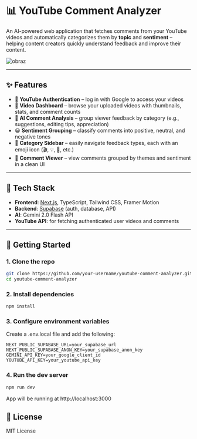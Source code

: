# 📊 YouTube Comment Analyzer

An AI-powered web application that fetches comments from your YouTube videos and automatically categorizes them by **topic** and **sentiment** – helping content creators quickly understand feedback and improve their content.

![obraz](https://github.com/user-attachments/assets/a4d5fd76-bce7-45fb-a98c-64f1cf8299bd)
 <!-- Replace with actual image if available -->

---

## ✨ Features

- 🔐 **YouTube Authentication** – log in with Google to access your videos  
- 🎥 **Video Dashboard** – browse your uploaded videos with thumbnails, stats, and comment counts  
- 🧠 **AI Comment Analysis** – group viewer feedback by category (e.g., suggestions, editing tips, appreciation)  
- 😀 **Sentiment Grouping** – classify comments into positive, neutral, and negative tones  
- 📁 **Category Sidebar** – easily navigate feedback types, each with an emoji icon (🎬, 💡, 👏, etc.)  
- 💬 **Comment Viewer** – view comments grouped by themes and sentiment in a clean UI  

---


## 🔧 Tech Stack

- **Frontend**: [Next.js](https://nextjs.org/), TypeScript, Tailwind CSS, Framer Motion  
- **Backend**: [Supabase](https://supabase.com/) (auth, database, API)  
- **AI**: Gemini 2.0 Flash API
- **YouTube API**: for fetching authenticated user videos and comments  

---

## 🚀 Getting Started

### 1. Clone the repo

```bash
git clone https://github.com/your-username/youtube-comment-analyzer.git
cd youtube-comment-analyzer
```
### 2. Install dependencies
```bash
npm install
```

### 3. Configure environment variables

Create a .env.local file and add the following:
```env
NEXT_PUBLIC_SUPABASE_URL=your_supabase_url
NEXT_PUBLIC_SUPABASE_ANON_KEY=your_supabase_anon_key
GEMINI_API_KEY=your_google_client_id
YOUTUBE_API_KEY=your_youtube_api_key
```
### 4. Run the dev server

```bash
npm run dev
```

App will be running at http://localhost:3000

## 📄 License

MIT License
